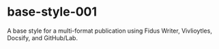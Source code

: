 # base-style-001
A base style for a multi-format publication using Fidus Writer, Vivlioytles, Docsify, and GitHub/Lab.
